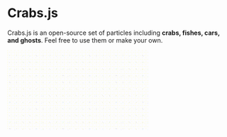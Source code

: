 # Crabs.js
Crabs.js is an open-source set of particles including **crabs, fishes, cars, and ghosts**. Feel free to use them or make your own.

![A demo of the 'cars' animation](assets/demo-cars.gif)
